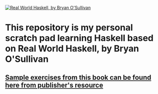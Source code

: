 [![Real World Haskell, by Bryan O'Sullivan](http://akamaicovers.oreilly.com/images/9780596514983/cat.gif)](https://www.safaribooksonline.com/library/view/title/9780596155339//)

# This repository is my personal scratch pad learning Haskell based on Real World Haskell, by Bryan O'Sullivan

## [Sample exercises from this book can be found here from publisher's resource](https://resources.oreilly.com/examples/9780596514983/)